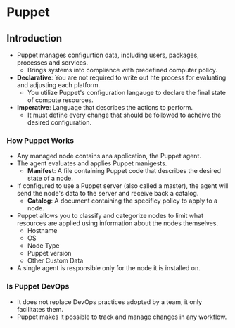 # Puppet

## Introduction

- Puppet manages configurtion data, including users, packages, processes and services.
  - Brings systems into compliance with predefined computer policy.
- __Declarative__: You are not required to write out hte process for evaluating and adjusting each platform.
  - You utilize Puppet's configuration langauge to declare the final state of compute resources.
- __Imperative__: Language that describes the actions to perform.
  - It must define every change that should be followed to acheive the desired configuration.

### How Puppet Works

- Any managed node contains ana application, the Puppet agent.
- The agent evaluates and applies Puppet manigests.
  - __Manifest__: A file containing Puppet code that describes the desired state of a node.
- If configured to use a Puppet server (also called a master), the agent will send the node's data to the server and receive back a catalog.
  - __Catalog__: A document containing the specificy policy to apply to a node.
- Puppet allows you to classify and categorize nodes to limit what resources are applied using information about the nodes themselves.
  - Hostname
  - OS
  - Node Type
  - Puppet version
  - Other Custom Data
- A single agent is responsible only for the node it is installed on.

### Is Puppet DevOps

- It does not replace DevOps practices adopted by a team, it only facilitates them.
- Puppet makes it possible to track and manage changes in any workflow.


